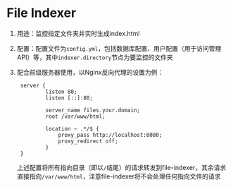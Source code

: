 # File Indexer #

1. 用途：监控指定文件夹并实时生成index.html

2. 配置：配置文件为`config.yml`，包括数据库配置、用户配置（用于访问管理API）等，其中`indexer.directory`节点为要监控的文件夹

3. 配合前级服务器使用，以Nginx反向代理的设置为例：

        server {
            	listen 80;
            	listen [::]:80;
            	
            	server_name files.your.domain;
            	root /var/www/html;
            	
            	location ~ .*/$ {
            		proxy_pass http://localhost:8080;
            		proxy_redirect off;
            	}
        }
    
    上述配置将所有指向目录（即以`/`结尾）的请求转发到file-indexer，其余请求直接指向`/var/www/html`，注意file-indexer将不会处理任何指向文件的请求